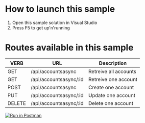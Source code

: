 # How to launch this sample
1. Open this sample solution in Visual Studio
2. Press F5 to get up'n'running

# Routes available in this sample

| VERB   | URL                    | Description           |
|--------|------------------------|-----------------------|
| GET    | /api/accountsasync     | Retreive all accounts |
| GET    | /api/accountsasync/:id | Retreive one account  |
| POST   | /api/accountsasync     | Create one account    |
| PUT    | /api/accountsasync/:id | Update one account    |
| DELETE | /api/accountsasync/:id | Delete one account    |

[![Run in Postman](https://run.pstmn.io/button.svg)](https://app.getpostman.com/run-collection/b5a2d29440407f8a07a4)